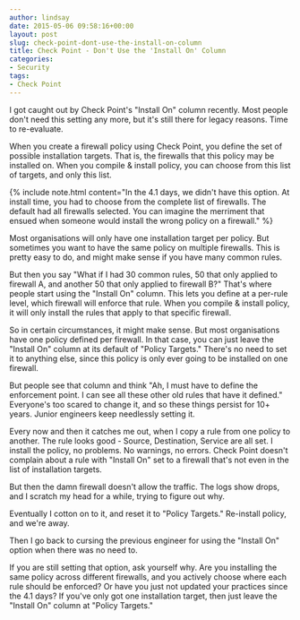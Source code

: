 ```yaml
---
author: lindsay
date: 2015-05-06 09:58:16+00:00
layout: post
slug: check-point-dont-use-the-install-on-column
title: Check Point - Don't Use the 'Install On' Column
categories:
- Security
tags:
- Check Point
---
```


I got caught out by Check Point's "Install On" column recently. Most people don't need this setting any more, but it's still there for legacy reasons. Time to re-evaluate.

When you create a firewall policy using Check Point, you define the set of possible installation targets. That is, the firewalls that this policy may be installed on. When you compile & install policy, you can choose from this list of targets, and only this list.

{% include note.html content="In the 4.1 days, we didn't have this option. At install time, you had to choose from the complete list of firewalls. The default had all firewalls selected. You can imagine the merriment that ensued when someone would install the wrong policy on a firewall." %}

Most organisations will only have one installation target per policy. But sometimes you want to have the same policy on multiple firewalls. This is pretty easy to do, and might make sense if you have many common rules.

But then you say "What if I had 30 common rules, 50 that only applied to firewall A, and another 50 that only applied to firewall B?" That's where people start using the "Install On" column. This lets you define at a per-rule level, which firewall will enforce that rule. When you compile & install policy, it will only install the rules that apply to that specific firewall.

So in certain circumstances, it might make sense. But most organisations have one policy defined per firewall. In that case, you can just leave the "Install On" column at its default of "Policy Targets." There's no need to set it to anything else, since this policy is only ever going to be installed on one firewall.

But people see that column and think "Ah, I must have to define the enforcement point. I can see all these other old rules that have it defined." Everyone's too scared to change it, and so these things persist for 10+ years. Junior engineers keep needlessly setting it.

Every now and then it catches me out, when I copy a rule from one policy to another. The rule looks good - Source, Destination, Service are all set. I install the policy, no problems. No warnings, no errors. Check Point doesn't complain about a rule with "Install On" set to a firewall that's not even in the list of installation targets.

But then the damn firewall doesn't allow the traffic. The logs show drops, and I scratch my head for a while, trying to figure out why.

Eventually I cotton on to it, and reset it to "Policy Targets." Re-install policy, and we're away.

Then I go back to cursing the previous engineer for using the "Install On" option when there was no need to.

If you are still setting that option, ask yourself why. Are you installing the same policy across different firewalls, and you actively choose where each rule should be enforced? Or have you just not updated your practices since the 4.1 days? If you've only got one installation target, then just leave the "Install On" column at "Policy Targets."
